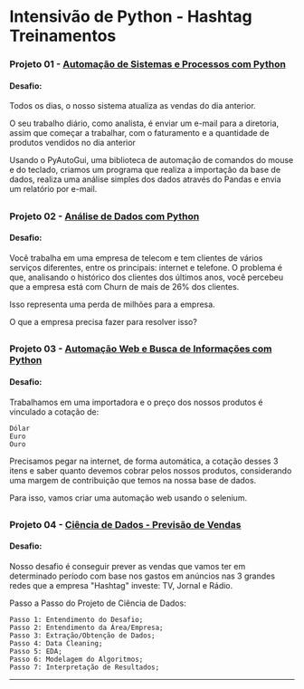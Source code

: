 # Intensivão de Python - Hashtag Treinamentos

### Projeto 01 - [Automação de Sistemas e Processos com Python](https://github.com/marcoshsq/Intensivo_de_Python/tree/main/01.%20Automa%C3%A7%C3%A3o%20de%20Sistemas%20e%20Processos%20com%20Python)

#### Desafio:

Todos os dias, o nosso sistema atualiza as vendas do dia anterior. 

O seu trabalho diário, como analista, é enviar um e-mail para a diretoria, assim que começar a trabalhar, com o faturamento e a quantidade de produtos vendidos no dia anterior

Usando o PyAutoGui, uma biblioteca de automação de comandos do mouse e do teclado, criamos um programa que realiza a importação da base de dados, realiza uma análise simples dos dados através do Pandas e envia um relatório por e-mail.

##

### Projeto 02 - [Análise de Dados com Python](https://github.com/marcoshsq/Intensivo_de_Python/tree/main/02.%20An%C3%A1lise%20de%20Dados%20com%20Python)

#### Desafio: 

Você trabalha em uma empresa de telecom e tem clientes de vários serviços diferentes, entre os principais: internet e telefone.
O problema é que, analisando o histórico dos clientes dos últimos anos, você percebeu que a empresa está com Churn de mais de 26% dos clientes.

Isso representa uma perda de milhões para a empresa.

O que a empresa precisa fazer para resolver isso?

##

### Projeto 03 - [Automação Web e Busca de Informações com Python](https://github.com/marcoshsq/Intensivo_de_Python/tree/main/03.%20Automa%C3%A7%C3%A3o%20Web%20e%20Busca%20de%20Informa%C3%A7%C3%B5es%20com%20Python)

#### Desafio:

Trabalhamos em uma importadora e o preço dos nossos produtos é vinculado a cotação de:

    Dólar
    Euro
    Ouro

Precisamos pegar na internet, de forma automática, a cotação desses 3 itens e saber quanto devemos cobrar pelos nossos produtos, considerando uma margem de contribuição que temos na nossa base de dados.

Para isso, vamos criar uma automação web usando o selenium. 

##

### Projeto 04 - [Ciência de Dados - Previsão de Vendas]()

#### Desafio:

Nosso desafio é conseguir prever as vendas que vamos ter em determinado período com base nos gastos em anúncios nas 3 grandes redes que a empresa "Hashtag" investe: TV, Jornal e Rádio.

Passo a Passo do Projeto de Ciência de Dados:

    Passo 1: Entendimento do Desafio;
    Passo 2: Entendimento da Área/Empresa;
    Passo 3: Extração/Obtenção de Dados;
    Passo 4: Data Cleaning;
    Passo 5: EDA;
    Passo 6: Modelagem do Algoritmos;
    Passo 7: Interpretação de Resultados;
    
---
